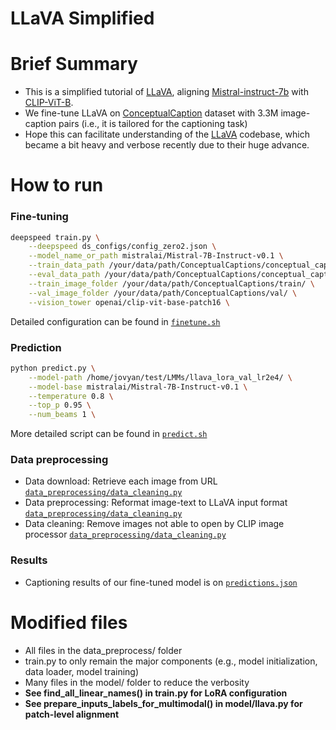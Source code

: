 # LLaVA Simplified

# Brief Summary
- This is a simplified tutorial of [LLaVA](https://github.com/haotian-liu/LLaVA), aligning [Mistral-instruct-7b](https://huggingface.co/mistralai/Mistral-7B-Instruct-v0.1) with [CLIP-ViT-B](openai/clip-vit-base-patch16).
- We fine-tune LLaVA on [ConceptualCaption](https://ai.google.com/research/ConceptualCaptions/download) dataset with 3.3M image-caption pairs (i.e., it is tailored for the captioning task)
- Hope this can facilitate understanding of the [LLaVA](https://github.com/haotian-liu/LLaVA) codebase, which became a bit heavy and verbose recently due to their huge advance.


# How to run

### Fine-tuning
```bash 
deepspeed train.py \
    --deepspeed ds_configs/config_zero2.json \
    --model_name_or_path mistralai/Mistral-7B-Instruct-v0.1 \
    --train_data_path /your/data/path/ConceptualCaptions/conceptual_captions_instruct_train_clean.json \
    --eval_data_path /your/data/path/ConceptualCaptions/conceptual_captions_instruct_val_clean.json \
    --train_image_folder /your/data/path/ConceptualCaptions/train/ \
    --val_image_folder /your/data/path/ConceptualCaptions/val/ \
    --vision_tower openai/clip-vit-base-patch16 \
```
Detailed configuration can be found in [`finetune.sh`](https://github.com/dongmean/LLaVA_simplified/finetune.sh)

### Prediction
```bash 
python predict.py \
    --model-path /home/jovyan/test/LMMs/llava_lora_val_lr2e4/ \
    --model-base mistralai/Mistral-7B-Instruct-v0.1 \
    --temperature 0.8 \
    --top_p 0.95 \
    --num_beams 1 \
```
More detailed script can be found in [`predict.sh`](https://github.com/dongmean/LLaVA_simplified/predict.sh)

### Data preprocessing
- Data download: Retrieve each image from URL [`data_preprocessing/data_cleaning.py`](https://github.com/dongmean/LLaVA_simplified/data_preprocessing/data_download.py)
- Data preprocessing: Reformat image-text to LLaVA input format [`data_preprocessing/data_cleaning.py`](https://github.com/dongmean/LLaVA_simplified/data_preprocessing/data_preprocessing.py)
- Data cleaning: Remove images not able to open by CLIP image processor [`data_preprocessing/data_cleaning.py`](https://github.com/dongmean/LLaVA_simplified/data_preprocessing/data_preprocessing.py)

### Results
- Captioning results of our fine-tuned model is on [`predictions.json`](https://github.com/dongmean/LLaVA_simplified/predictions.json)

# Modified files
- All files in the data_preprocess/ folder
- train.py to only remain the major components (e.g., model initialization, data loader, model training)
- Many files in the model/ folder to reduce the verbosity
- **See find_all_linear_names() in train.py for LoRA configuration**
- **See prepare_inputs_labels_for_multimodal() in model/llava.py for patch-level alignment**
